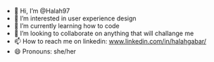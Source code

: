 - 👋 Hi, I’m @Halah97
- 👀 I’m interested in user experience design
- 🌱 I’m currently learning how to code
- 💞️ I’m looking to collaborate on anything that will challange me
- 📫 How to reach me on linkedin: www.linkedin.com/in/halahgabar/
- 😄 Pronouns: she/her

<!---
Halah97/Halah97 is a ✨ special ✨ repository because its `README.md` (this file) appears on your GitHub profile.
You can click the Preview link to take a look at your changes.
--->
